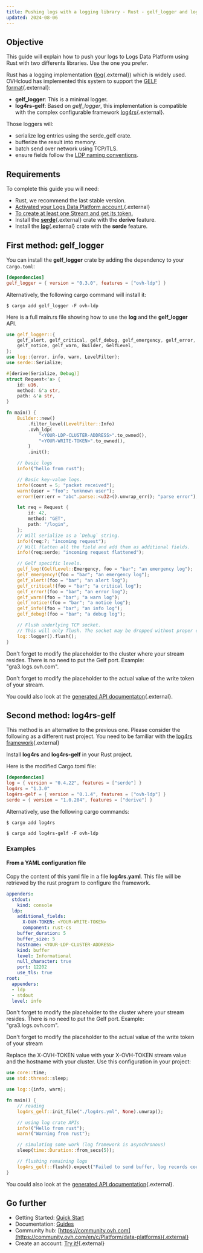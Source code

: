 ```yaml
---
title: Pushing logs with a logging library - Rust - gelf_logger and log4rs-gelf
updated: 2024-08-06
---
```


## Objective

This guide will explain how to push your logs to Logs Data Platform using Rust with two differents libraries. Use the one you prefer.

Rust has a logging implementation ([log](https://docs.rs/log/*/log/){.external}) which is widely used. OVHcloud has implemented this system to support the [GELF format](https://go2docs.graylog.org/4-x/getting_in_log_data/gelf.html?tocpath=Getting%20in%20Log%20Data%7CLog%20Sources%7CGELF%7C_____0#GELFPayloadSpecification#gelf-payload-specification){.external}:

- **gelf_logger**: This is a minimal logger.
- **log4rs-gelf**: Based on _gelf_logger_, this implementation is compatible with the complex configurable framework [log4rs](https://docs.rs/log4rs/*/log4rs/){.external}.

Those loggers will:

- serialize log entries using the serde_gelf crate.
- bufferize the result into memory.
- batch send over network using TCP/TLS.
- ensure fields follow the [LDP naming conventions](/pages/manage_and_operate/observability/logs_data_platform/getting_started_field_naming_convention).

## Requirements

To complete this guide you will need:

- Rust, we recommend the last stable version.
- [Activated your Logs Data Platform account.](https://www.ovh.com/fr/order/express/#/new/express/resume?products=~%28~%28planCode~%27logs-account~productId~%27logs%29){.external}
- [To create at least one Stream and get its token.](/pages/manage_and_operate/observability/logs_data_platform/getting_started_quick_start)
- Install the [**serde**](https://serde.rs/){.external} crate with the **derive** feature.
- Install the [**log**](https://crates.io/crates/log){.external} crate with the **serde** feature.


## First method: gelf_logger

You can install the **gelf_logger** crate by adding the dependency to your `Cargo.toml`:

```toml
[dependencies]
gelf_logger = { version = "0.3.0", features = ["ovh-ldp"] }
```

Alternatively, the following cargo command will install it:

```shell-session
$ cargo add gelf_logger -F ovh-ldp
```


Here is a full main.rs file showing how to use the **log** and the **gelf_logger** API.

```rust
use gelf_logger::{
    gelf_alert, gelf_critical, gelf_debug, gelf_emergency, gelf_error, gelf_info, gelf_log,
    gelf_notice, gelf_warn, Builder, GelfLevel,
};
use log::{error, info, warn, LevelFilter};
use serde::Serialize;

#[derive(Serialize, Debug)]
struct Request<'a> {
    id: u16,
    method: &'a str,
    path: &'a str,
}

fn main() {
    Builder::new()
        .filter_level(LevelFilter::Info)
        .ovh_ldp(
            "<YOUR-LDP-CLUSTER-ADDRESS>".to_owned(),
            "<YOUR-WRITE-TOKEN>".to_owned(),
        )
        .init();

    // basic logs
    info!("hello from rust");

    // Basic key-value logs.
    info!(count = 5; "packet received");
    warn!(user = "foo"; "unknown user");
    error!(err:err = "abc".parse::<u32>().unwrap_err(); "parse error");

    let req = Request {
        id: 42,
        method: "GET",
        path: "/login",
    };
    // Will serialize as a `Debug` string.
    info!(req:?; "incoming request");
    // Will flatten all the field and add them as additional fields.
    info!(req:serde; "incoming request flattened");

    // Gelf specific levels.
    gelf_log!(GelfLevel::Emergency, foo = "bar"; "an emergency log");
    gelf_emergency!(foo = "bar"; "an emergency log");
    gelf_alert!(foo = "bar"; "an alert log");
    gelf_critical!(foo = "bar"; "a critical log");
    gelf_error!(foo = "bar"; "an error log");
    gelf_warn!(foo = "bar"; "a warn log");
    gelf_notice!(foo = "bar"; "a notice log");
    gelf_info!(foo = "bar"; "an info log");
    gelf_debug!(foo = "bar"; "a debug log");

    // Flush underlying TCP socket.
    // This will only flush. The socket may be dropped without proper closing.
    log::logger().flush();
}
```

Don't forget to modify the placeholder **<YOUR-LDP-CLUSTER-ADDRESS>** to the cluster where your stream resides. There is no need to put the Gelf port. Example: "gra3.logs.ovh.com".

Don't forget to modify the placeholder **<YOUR-WRITE-TOKEN>** to the actual value of the write token of your stream.

You could also look at the [generated API documentaton](https://docs.rs/gelf_logger/*){.external}.

## Second method: log4rs-gelf

This method is an alternative to the previous one. Please consider the following as a different rust project. You need to be familiar with the [log4rs framework](https://docs.rs/log4rs/latest/log4rs/){.external}

Install **log4rs** and **log4rs-gelf** in your Rust project.


Here is the modified Cargo.toml file:

```toml
[dependencies]
log = { version = "0.4.22", features = ["serde"] }
log4rs = "1.3.0"
log4rs-gelf = { version = "0.1.4", features = ["ovh-ldp"] }
serde = { version = "1.0.204", features = ["derive"] }
```

Alternatively, use the following cargo commands:


```shell-session
$ cargo add log4rs
```

```shell-session
$ cargo add log4rs-gelf -F ovh-ldp
```


### Examples

#### From a YAML configuration file

Copy the content of this yaml file in a file **log4rs.yaml**. This file will be retrieved by the rust program to configure the framework.

```yaml
appenders:
  stdout:
    kind: console
  ldp:
    additional_fields:
      X-OVH-TOKEN: <YOUR-WRITE-TOKEN>
      component: rust-cs
    buffer_duration: 5
    buffer_size: 5
    hostname: <YOUR-LDP-CLUSTER-ADDRESS>
    kind: buffer
    level: Informational
    null_character: true
    port: 12202
    use_tls: true
root:
  appenders:
  - ldp
  - stdout
  level: info
```

Don't forget to modify the placeholder **<YOUR-LDP-CLUSTER-ADDRESS>** to the cluster where your stream resides. There is no need to put the Gelf port. Example: "gra3.logs.ovh.com".

Don't forget to modify the placeholder **<YOUR-WRITE-TOKEN>** to the actual value of the write token of your stream

Replace the X-OVH-TOKEN value with your X-OVH-TOKEN stream value and the hostname with your cluster.
Use this configuration in your project:

```rust
use core::time;
use std::thread::sleep;

use log::{info, warn};

fn main() {
    // reading
    log4rs_gelf::init_file("./log4rs.yml", None).unwrap();

    // using log crate APIs
    info!("Hello from rust");
    warn!("Warning from rust");

    // simulating some work (log framework is asynchronous)
    sleep(time::Duration::from_secs(5));

    // flushing remaining logs
    log4rs_gelf::flush().expect("Failed to send buffer, log records could be lost !");
}

```

You could also look at the [generated API documentation](https://docs.rs/log4rs-gelf/*){.external}.

## Go further

- Getting Started: [Quick Start](/pages/manage_and_operate/observability/logs_data_platform/getting_started_quick_start)
- Documentation: [Guides](/products/observability-logs-data-platform)
- Community hub: [https://community.ovh.com](https://community.ovh.com/en/c/Platform/data-platforms){.external}
- Create an account: [Try it!](https://www.ovh.com/fr/order/express/#/express/review?products=~(~(planCode~'logs-account~productId~'logs))){.external}
